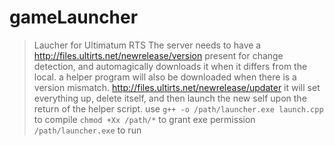 # gameLauncher
> Laucher for Ultimatum RTS
The server needs to have a http://files.ultirts.net/newrelease/version present for change detection, and automagically downloads it when it differs from the local. a helper program will also be downloaded when there is a version mismatch. http://files.ultirts.net/newrelease/updater it will set everything up, delete itself, and then launch the new self upon the return of the helper script.
use `g++ -o /path/launcher.exe launch.cpp` to compile
`chmod +Xx /path/*` to grant exe permission
`/path/launcher.exe` to run
